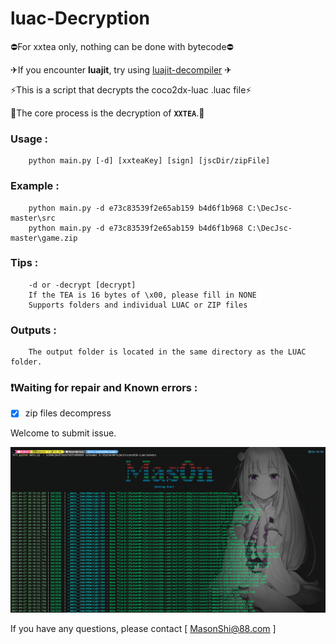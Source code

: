 ﻿# luac-Decryption
⛔For xxtea only, nothing can be done with bytecode⛔

✈If you encounter **luajit**, try using [luajit-decompiler](https://github.com/Mas0nShi/luajit-decompiler) ✈

⚡This is a script that decrypts the coco2dx-luac .luac file⚡

🌈The core process is the decryption of **`XXTEA`**.🌈

### Usage :
        python main.py [-d] [xxteaKey] [sign] [jscDir/zipFile]
### Example :
        python main.py -d e73c83539f2e65ab159 b4d6f1b968 C:\DecJsc-master\src
        python main.py -d e73c83539f2e65ab159 b4d6f1b968 C:\DecJsc-master\game.zip
### Tips :
        -d or -decrypt [decrypt]
        If the TEA is 16 bytes of \x00, please fill in NONE
        Supports folders and individual LUAC or ZIP files
### Outputs :
        The output folder is located in the same directory as the LUAC folder.

### ❗Waiting for repair and Known errors :

 -[x] zip files decompress

 Welcome to submit issue.

![example](https://github.com/Mas0nShi/luac-Decryption/blob/master/example.png)

If you have any questions, please contact [ MasonShi@88.com ]
